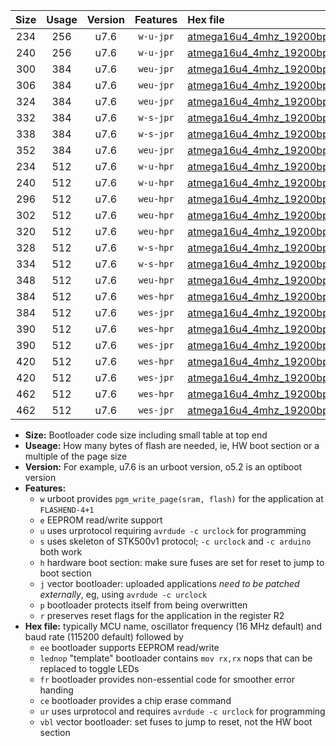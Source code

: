 |Size|Usage|Version|Features|Hex file|
|:-:|:-:|:-:|:-:|:--|
|234|256|u7.6|`w-u-jpr`|[atmega16u4_4mhz_19200bps_ur_vbl.hex](https://raw.githubusercontent.com/stefanrueger/urboot/main//atmega16u4_4mhz_19200bps_ur_vbl.hex)|
|240|256|u7.6|`w-u-jpr`|[atmega16u4_4mhz_19200bps_lednop_ur_vbl.hex](https://raw.githubusercontent.com/stefanrueger/urboot/main//atmega16u4_4mhz_19200bps_lednop_ur_vbl.hex)|
|300|384|u7.6|`weu-jpr`|[atmega16u4_4mhz_19200bps_ee_ur_vbl.hex](https://raw.githubusercontent.com/stefanrueger/urboot/main//atmega16u4_4mhz_19200bps_ee_ur_vbl.hex)|
|306|384|u7.6|`weu-jpr`|[atmega16u4_4mhz_19200bps_ee_lednop_ur_vbl.hex](https://raw.githubusercontent.com/stefanrueger/urboot/main//atmega16u4_4mhz_19200bps_ee_lednop_ur_vbl.hex)|
|324|384|u7.6|`weu-jpr`|[atmega16u4_4mhz_19200bps_ee_lednop_fr_ur_vbl.hex](https://raw.githubusercontent.com/stefanrueger/urboot/main//atmega16u4_4mhz_19200bps_ee_lednop_fr_ur_vbl.hex)|
|332|384|u7.6|`w-s-jpr`|[atmega16u4_4mhz_19200bps_vbl.hex](https://raw.githubusercontent.com/stefanrueger/urboot/main//atmega16u4_4mhz_19200bps_vbl.hex)|
|338|384|u7.6|`w-s-jpr`|[atmega16u4_4mhz_19200bps_lednop_vbl.hex](https://raw.githubusercontent.com/stefanrueger/urboot/main//atmega16u4_4mhz_19200bps_lednop_vbl.hex)|
|352|384|u7.6|`weu-jpr`|[atmega16u4_4mhz_19200bps_ee_lednop_fr_ce_ur_vbl.hex](https://raw.githubusercontent.com/stefanrueger/urboot/main//atmega16u4_4mhz_19200bps_ee_lednop_fr_ce_ur_vbl.hex)|
|234|512|u7.6|`w-u-hpr`|[atmega16u4_4mhz_19200bps_ur.hex](https://raw.githubusercontent.com/stefanrueger/urboot/main//atmega16u4_4mhz_19200bps_ur.hex)|
|240|512|u7.6|`w-u-hpr`|[atmega16u4_4mhz_19200bps_lednop_ur.hex](https://raw.githubusercontent.com/stefanrueger/urboot/main//atmega16u4_4mhz_19200bps_lednop_ur.hex)|
|296|512|u7.6|`weu-hpr`|[atmega16u4_4mhz_19200bps_ee_ur.hex](https://raw.githubusercontent.com/stefanrueger/urboot/main//atmega16u4_4mhz_19200bps_ee_ur.hex)|
|302|512|u7.6|`weu-hpr`|[atmega16u4_4mhz_19200bps_ee_lednop_ur.hex](https://raw.githubusercontent.com/stefanrueger/urboot/main//atmega16u4_4mhz_19200bps_ee_lednop_ur.hex)|
|320|512|u7.6|`weu-hpr`|[atmega16u4_4mhz_19200bps_ee_lednop_fr_ur.hex](https://raw.githubusercontent.com/stefanrueger/urboot/main//atmega16u4_4mhz_19200bps_ee_lednop_fr_ur.hex)|
|328|512|u7.6|`w-s-hpr`|[atmega16u4_4mhz_19200bps.hex](https://raw.githubusercontent.com/stefanrueger/urboot/main//atmega16u4_4mhz_19200bps.hex)|
|334|512|u7.6|`w-s-hpr`|[atmega16u4_4mhz_19200bps_lednop.hex](https://raw.githubusercontent.com/stefanrueger/urboot/main//atmega16u4_4mhz_19200bps_lednop.hex)|
|348|512|u7.6|`weu-hpr`|[atmega16u4_4mhz_19200bps_ee_lednop_fr_ce_ur.hex](https://raw.githubusercontent.com/stefanrueger/urboot/main//atmega16u4_4mhz_19200bps_ee_lednop_fr_ce_ur.hex)|
|384|512|u7.6|`wes-hpr`|[atmega16u4_4mhz_19200bps_ee.hex](https://raw.githubusercontent.com/stefanrueger/urboot/main//atmega16u4_4mhz_19200bps_ee.hex)|
|384|512|u7.6|`wes-jpr`|[atmega16u4_4mhz_19200bps_ee_vbl.hex](https://raw.githubusercontent.com/stefanrueger/urboot/main//atmega16u4_4mhz_19200bps_ee_vbl.hex)|
|390|512|u7.6|`wes-hpr`|[atmega16u4_4mhz_19200bps_ee_lednop.hex](https://raw.githubusercontent.com/stefanrueger/urboot/main//atmega16u4_4mhz_19200bps_ee_lednop.hex)|
|390|512|u7.6|`wes-jpr`|[atmega16u4_4mhz_19200bps_ee_lednop_vbl.hex](https://raw.githubusercontent.com/stefanrueger/urboot/main//atmega16u4_4mhz_19200bps_ee_lednop_vbl.hex)|
|420|512|u7.6|`wes-hpr`|[atmega16u4_4mhz_19200bps_ee_lednop_fr.hex](https://raw.githubusercontent.com/stefanrueger/urboot/main//atmega16u4_4mhz_19200bps_ee_lednop_fr.hex)|
|420|512|u7.6|`wes-jpr`|[atmega16u4_4mhz_19200bps_ee_lednop_fr_vbl.hex](https://raw.githubusercontent.com/stefanrueger/urboot/main//atmega16u4_4mhz_19200bps_ee_lednop_fr_vbl.hex)|
|462|512|u7.6|`wes-hpr`|[atmega16u4_4mhz_19200bps_ee_lednop_fr_ce.hex](https://raw.githubusercontent.com/stefanrueger/urboot/main//atmega16u4_4mhz_19200bps_ee_lednop_fr_ce.hex)|
|462|512|u7.6|`wes-jpr`|[atmega16u4_4mhz_19200bps_ee_lednop_fr_ce_vbl.hex](https://raw.githubusercontent.com/stefanrueger/urboot/main//atmega16u4_4mhz_19200bps_ee_lednop_fr_ce_vbl.hex)|

- **Size:** Bootloader code size including small table at top end
- **Useage:** How many bytes of flash are needed, ie, HW boot section or a multiple of the page size
- **Version:** For example, u7.6 is an urboot version, o5.2 is an optiboot version
- **Features:**
  + `w` urboot provides `pgm_write_page(sram, flash)` for the application at `FLASHEND-4+1`
  + `e` EEPROM read/write support
  + `u` uses urprotocol requiring `avrdude -c urclock` for programming
  + `s` uses skeleton of STK500v1 protocol; `-c urclock` and `-c arduino` both work
  + `h` hardware boot section: make sure fuses are set for reset to jump to boot section
  + `j` vector bootloader: uploaded applications *need to be patched externally*, eg, using `avrdude -c urclock`
  + `p` bootloader protects itself from being overwritten
  + `r` preserves reset flags for the application in the register R2
- **Hex file:** typically MCU name, oscillator frequency (16 MHz default) and baud rate (115200 default) followed by
  + `ee` bootloader supports EEPROM read/write
  + `lednop` "template" bootloader contains `mov rx,rx` nops that can be replaced to toggle LEDs
  + `fr` bootloader provides non-essential code for smoother error handing
  + `ce` bootloader provides a chip erase command
  + `ur` uses urprotocol and requires `avrdude -c urclock` for programming
  + `vbl` vector bootloader: set fuses to jump to reset, not the HW boot section
